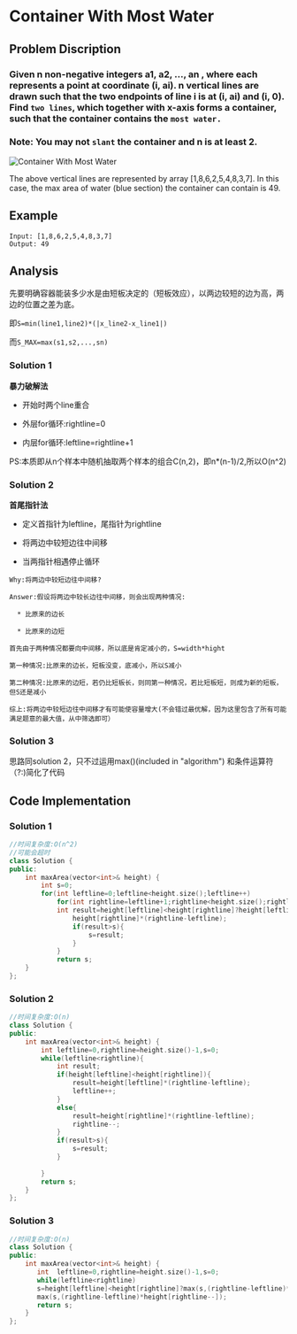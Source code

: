 # Container With Most Water

## Problem Discription

### Given n non-negative integers a1, a2, ..., an , where each represents a point at coordinate (i, ai). n vertical lines are drawn such that the two endpoints of line i is at (i, ai) and (i, 0). Find `two lines`, which together with x-axis forms a container, such that the container contains the `most water.`

### Note: You may not `slant` the container and n is at least 2.

![Container With Most Water](https://s3-lc-upload.s3.amazonaws.com/uploads/2018/07/17/question_11.jpg)

The above vertical lines are represented by array [1,8,6,2,5,4,8,3,7]. In this case, the max area of water (blue section) the container can contain is 49.

## Example 

    Input: [1,8,6,2,5,4,8,3,7]
    Output: 49
    
## Analysis

先要明确容器能装多少水是由短板决定的（短板效应），以两边较短的边为高，两边的位置之差为底。<br>

即`S=min(line1,line2)*(|x_line2-x_line1|)`<br>

而`S_MAX=max(s1,s2,...,sn)`<br>

### Solution 1
**暴力破解法**

* 开始时两个line重合

* 外层for循环:rightline=0

* 内层for循环:leftline=rightline+1

PS:本质即从n个样本中随机抽取两个样本的组合C(n,2)，即n*(n-1)/2,所以O(n^2)

### Solution 2
**首尾指针法**

* 定义首指针为leftline，尾指针为rightline

* 将两边中较短边往中间移

* 当两指针相遇停止循环
```
Why:将两边中较短边往中间移?

Answer:假设将两边中较长边往中间移，则会出现两种情况:

  * 比原来的边长

  * 比原来的边短

首先由于两种情况都要向中间移，所以底是肯定减小的，S=width*hight

第一种情况:比原来的边长，短板没变，底减小，所以S减小

第二种情况:比原来的边短，若仍比短板长，则同第一种情况，若比短板短，则成为新的短板，但S还是减小

综上:将两边中较短边往中间移才有可能使容量增大(不会错过最优解，因为这里包含了所有可能满足题意的最大值，从中筛选即可）
```

### Solution 3

思路同solution 2，只不过运用max()(included in "algorithm") 和条件运算符（?:)简化了代码

## Code Implementation

### Solution 1
```cpp
//时间复杂度:O(n^2)
//可能会超时
class Solution {
public:
    int maxArea(vector<int>& height) {
        int s=0;
        for(int leftline=0;leftline<height.size();leftline++)
            for(int rightline=leftline+1;rightline<height.size();rightline++){
            int result=height[leftline]<height[rightline]?height[leftline]*(rightline-leftline):
                height[rightline]*(rightline-leftline);
                if(result>s){
                    s=result;
                }
            }
            return s;
    }
};
```

### Solution 2
```cpp
//时间复杂度:O(n)
class Solution {
public:
    int maxArea(vector<int>& height) {
        int leftline=0,rightline=height.size()-1,s=0;
        while(leftline<rightline){
            int result;
            if(height[leftline]<height[rightline]){
                result=height[leftline]*(rightline-leftline);
                leftline++;
            }
            else{
                result=height[rightline]*(rightline-leftline);
                rightline--;
            }
            if(result>s){
                s=result;
            }
            
        }
        return s;
    }
};
```

### Solution 3
```cpp
//时间复杂度:O(n)
class Solution {
public:
    int maxArea(vector<int>& height) {
       int  leftline=0,rightline=height.size()-1,s=0;
       while(leftline<rightline)
       s=height[leftline]<height[rightline]?max(s,(rightline-leftline)*height[leftline++]):
       max(s,(rightline-leftline)*height[rightline--]);
       return s;
    }
};
```
